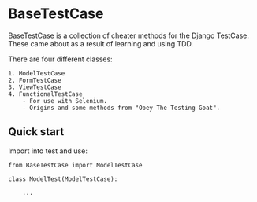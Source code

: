 BaseTestCase
============

BaseTestCase is a collection of cheater methods for the Django TestCase.
These came about as a result of learning and using TDD.

There are four different classes:

    1. ModelTestCase
    2. FormTestCase
    3. ViewTestCase
    4. FunctionalTestCase
        - For use with Selenium.
        - Origins and some methods from "Obey The Testing Goat".


Quick start
-----------

Import into test and use:

    from BaseTestCase import ModelTestCase
    
    class ModelTest(ModelTestCase):
    
        ...